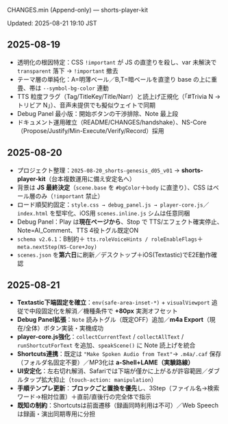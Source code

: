 <!--
Project: shorts-player-kit
File:    docs/CHANGES.min.md
Role:    “ミニCHANGEログ”の**Append-only**版（レビュー/配布向けの要点サマリ）
Depends: docs/CHANGES.md（長文一次情報）, handshake.json（次スレ移行ハンドオフ）
Rules:
  - 1日あたり**箇条書き（目安3–10行）**／**古い日付が上・新しい日付は末尾に追記**
  - 削除・ローテーション・ローリングはしない（**Append-only**）
  - “Updated:” はJSTで手動更新（人が見て直感で最新がわかること）
Quick Append:
  - 末尾に雛形を追加して編集：
    ## YYYY-MM-DD
    - 変更事項（箇条書き）
NS-Core+J One-liner:
  Propose→Justify→Min-Execute→Verify→Record を小さく速く回す。楽しさを推進剤に継続学習。
-->

CHANGES.min (Append-only) — shorts-player-kit

Updated: 2025-08-21 19:10 JST

## 2025-08-19
- 透明化の根因特定：CSS `!important` が JS の直塗りを殺し、var 未解決で `transparent` 落下 → `!important` 撤去
- テーマ層の単純化：A=明薄ベール／B,T=暗ベールを直塗り base の上に重畳、帯は `--symbol-bg-color` 連動
- TTS 粒度フラグ（Tag/TitleKey/Title/Narr）と読上げ正規化（「#Trivia N → トリビア N」）、音声未提供でも擬似ウェイトで同期
- Debug Panel 最小版：開始ボタンの干渉排除、Note 最上段
- ドキュメント運用確立（README/CHANGES/handshake）、NS-Core（Propose/Justify/Min-Execute/Verify/Record）採用

## 2025-08-20
- プロジェクト整理：`2025-08-20_shorts-genesis_d05_v01` → **shorts-player-kit**（台本複数運用に備え安定名へ）
- 背景は **JS 最終決定**（`scene.base` を `#bgColor`＋`body` に直塗り）、CSS はベール層のみ（`!important` 禁止）
- ロード順契約固定：`style.css → debug_panel.js → player-core.js`／`index.html` を堅牢化、iOS用 `scenes.inline.js` シムは任意同梱
- Debug Panel：Play は**現在ページから**、Stop で TTS/エフェクト確実停止、Note=AI_Comment、TTS 4役トグル既定ON
- `schema v2.6.1`：B制約＋ `tts.roleVoiceHints / roleEnableFlags`＋ `meta.nextStep(NS-Core+Joy)`
- `scenes.json` を**第六日**に刷新／デスクトップ＋iOS(Textastic)でE2E動作確認

## 2025-08-21
- **Textastic下端固定を確立**：`env(safe-area-inset-*)` + `visualViewport` 追従で中段固定化を解消／機種条件で **+80px** 実測オフセット
- **Debug Panel拡張**：`Note` 読みトグル（既定OFF）追加／**m4a Export**（現在/全体）ボタン実装・実機成功
- **player-core.js強化**：`collectCurrentText` / `collectAllText` / `runShortcutForText` を追加、`speakScene()` に Note 読上げを統合
- **Shortcuts連携**：既定は `"Make Spoken Audio from Text"`→ `.m4a/.caf` 保存（フォルダ名固定不要）／MP3化は **a-Shell+LAME（実験路線）**
- **UI安定化**：左右切れ解消、Safariでは下端が僅かに上がるが許容範囲／ダブルタップ拡大抑止（`touch-action: manipulation`）
- **手順テンプレ更新**：**ブロックごと置換を優先**し、3Step（ファイル名→検索ワード→相対位置）＋直前/直後行の完全体で指示
- **既知の制約**：Shortcutsは前面遷移（録画同時利用は不可）／Web Speechは録画・演出同期専用に分担